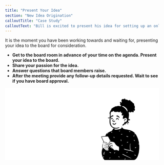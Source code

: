 ```yaml
---
title: "Present Your Idea"
section: "New Idea Origination"
calloutTitle: "Case Study"
calloutText: "Bill is excited to present his idea for setting up an online curling shirt store as a junior fundraiser to the board. He spent some time working with the junior curling board member to help organize his idea and think about the types of questions the board might ask. He found a couple of artists at the club who are willing to donate curling t-shirt art and a site where he can set up the online store with no financial investment needed from the club. Bill presents his idea and answers a few questions, the board votes and approves Bill to move forward with the concept and report back after a couple of months to let the board know how the fundraiser is going."
---
```


It is the moment you have been working towards and waiting for, presenting your
idea to the board for consideration.

- **Get to the board room in advance of your time on the agenda. Present your idea to the board.**
- **Share your passion for the idea.**
- **Answer questions that board members raise.**
- **After the meeting provide any follow-up details requested. Wait to see if you have board approval.**

![Illustration of a person presenting](peeps1.png)
